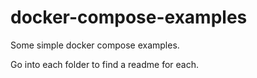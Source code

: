 # docker-compose-examples

Some simple docker compose examples.

Go into each folder to find a readme for each.
